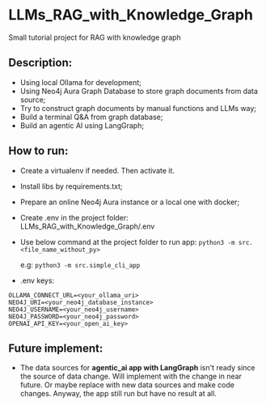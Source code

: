 # LLMs_RAG_with_Knowledge_Graph
Small tutorial project for RAG with knowledge graph

## Description:
- Using local Ollama for development;
- Using Neo4j Aura Graph Database to store graph documents from data source;
- Try to construct graph documents by manual functions and LLMs way;
- Build a terminal Q&A from graph database;
- Build an agentic AI using LangGraph;

## How to run:
- Create a virtualenv if needed. Then activate it.
- Install libs by requirements.txt;
- Prepare an online Neo4j Aura instance or a local one with docker;
- Create .env in the project folder: LLMs_RAG_with_Knowledge_Graph/.env
- Use below command at the project folder to run app:
  `python3 -m src.<file_name_without_py>`

  e.g: `python3 -m src.simple_cli_app`

- .env keys:
```
OLLAMA_CONNECT_URL=<your_ollama_uri>
NEO4J_URI=<your_neo4j_database_instance>
NEO4J_USERNAME=<your_neo4j_username>
NEO4J_PASSWORD=<your_neo4j_password>
OPENAI_API_KEY=<your_open_ai_key>
```

## Future implement:
- The data sources for **agentic_ai app with LangGraph** isn't ready since the source of data change. Will implement with the change in near future. Or maybe replace with new data sources and make code changes. Anyway, the app still run but have no result at all.
